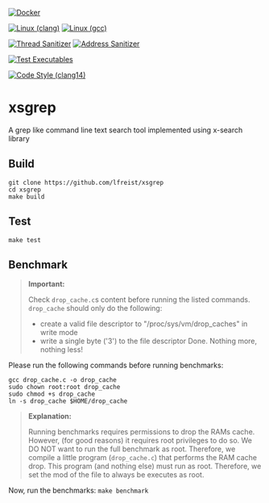 [![Docker](https://github.com/lfreist/xsgrep/actions/workflows/docker-image.yml/badge.svg)](https://github.com/lfreist/xsgrep/actions/workflows/docker-image.yml)

[![Linux (clang)](https://github.com/lfreist/xsgrep/actions/workflows/build-linux-clang.yml/badge.svg)](https://github.com/lfreist/xsgrep/actions/workflows/build-linux-clang.yml)
[![Linux (gcc)](https://github.com/lfreist/xsgrep/actions/workflows/build-linux-gcc.yml/badge.svg)](https://github.com/lfreist/xsgrep/actions/workflows/build-linux-gcc.yml)

[![Thread Sanitizer](https://github.com/lfreist/xsgrep/actions/workflows/thread-sanitizer-test.yml/badge.svg)](https://github.com/lfreist/xsgrep/actions/workflows/thread-sanitizer-test.yml)
[![Address Sanitizer](https://github.com/lfreist/xsgrep/actions/workflows/address-sanitizer-test.yml/badge.svg)](https://github.com/lfreist/xsgrep/actions/workflows/address-sanitizer-test.yml)

[![Test Executables](https://github.com/lfreist/xsgrep/actions/workflows/exe-test.yml/badge.svg)](https://github.com/lfreist/xsgrep/actions/workflows/exe-test.yml)

[![Code Style (clang14)](https://github.com/lfreist/xsgrep/actions/workflows/clang-format.yml/badge.svg)](https://github.com/lfreist/xsgrep/actions/workflows/clang-format.yml)


# xsgrep
A grep like command line text search tool implemented using x-search library

## Build
```
git clone https://github.com/lfreist/xsgrep
cd xsgrep
make build
```

## Test
```
make test
```

## Benchmark
> **Important:**
>
> Check `drop_cache.c`s content before running the listed commands. `drop_cache` should only do the following:
> - create a valid file descriptor to "/proc/sys/vm/drop_caches" in write mode
> - write a single byte ('3') to the file descriptor
> Done. Nothing more, nothing less!

Please run the following commands before running benchmarks:
```
gcc drop_cache.c -o drop_cache
sudo chown root:root drop_cache
sudo chmod +s drop_cache
ln -s drop_cache $HOME/drop_cache
```
> **Explanation:**
> 
> Running benchmarks requires permissions to drop the RAMs cache. However, (for good reasons) it requires root
> privileges to do so. We DO NOT want to run the full benchmark as root. Therefore, we compile a little program
> (`drop_cache.c`) that performs the RAM cache drop. This program (and nothing else) must run as root.
> Therefore, we set the mod of the file to always be executes as root.

Now, run the benchmarks: `make benchmark`